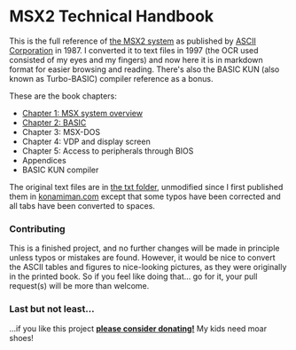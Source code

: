 # MSX2 Technical Handbook

This is the full reference of [the MSX2 system](https://en.wikipedia.org/wiki/MSX) as published by [ASCII Corporation](https://en.wikipedia.org/wiki/ASCII_Corporation) in 1987. I converted it to text files in 1997 (the OCR used consisted of my eyes and my fingers) and now here it is in markdown format for easier browsing and reading. There's also the BASIC KUN (also known as Turbo-BASIC) compiler reference as a bonus.

These are the book chapters:

* [Chapter 1: MSX system overview](md/Chapter1.md)
* [Chapter 2: BASIC](md/Chapter2.md)
* Chapter 3: MSX-DOS
* Chapter 4: VDP and display screen
* Chapter 5: Access to peripherals through BIOS
* Appendices
* BASIC KUN compiler

The original text files are in [the txt folder](txt), unmodified since I first published them in [konamiman.com](http://www.konamiman.com) except that some typos have been corrected and all tabs have been converted to spaces.


### Contributing

This is a finished project, and no further changes will be made in principle unless typos or mistakes are found. However, it would be nice to convert the ASCII tables and figures to nice-looking pictures, as they were originally in the printed book. So if you feel like doing that... go for it, your pull request(s) will be more than welcome.


### Last but not least...

...if you like this project **[please consider donating!](http://www.konamiman.com/msx/msx-e.html#donate)** My kids need moar shoes!
